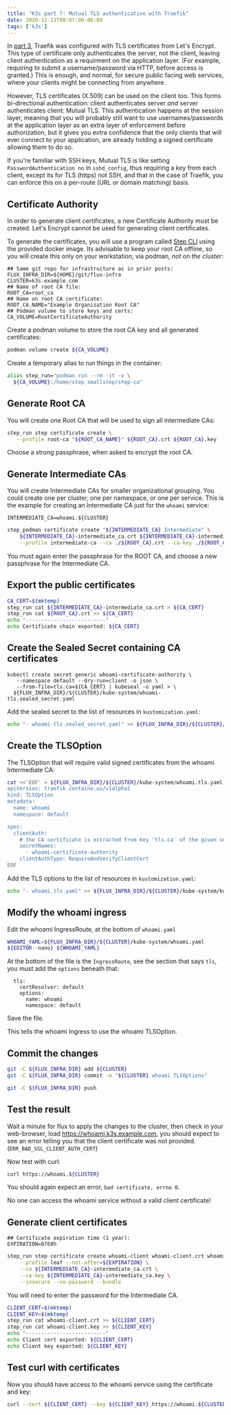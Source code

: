 ```yaml
---
title: "K3s part 7: Mutual TLS authentication with Traefik"
date: 2020-12-11T00:07:00-06:00
tags: ['k3s']
---
```


In [part 3](/blog/k3s/k3s-03-traefik), Traefik was configured with TLS certificates
from Let's Encrypt. This type of certificate only authenticates the server, not
the client, leaving client authentication as a requirment on the application
layer. (For example, requiring to submit a username/password via HTTP, before
access is granted.) This is enough, and normal, for secure public facing web
services, where your clients might be connecting from anywhere.

However, TLS certificates (X.509) can be used on the client too. This forms
bi-directional authentication: client authenticates server *and* server
authenticates client: Mutual TLS. This authentication happens at the session
layer, meaning that you will probably still want to use usernames/passwords at
the application layer as an extra layer of enforcement before authorization, but
it gives you extra confidence that the only clients that will ever connect to
your application, are already holding a signed certificate allowing them to do
so.

If you're familiar with SSH keys, Mutual TLS is like setting
`PasswordAuthentication no` in `sshd_config`, thus requiring a key from each
client, except its for TLS (https) not SSH, and that in the case of Traefik, you
can enforce this on a per-route (URL or domain matching) basis.

## Certificate Authority

In order to generate client certificates, a new Certificate Authority must be
created. Let's Encrypt cannot be used for generating client certificates.

To generate the certificates, you will use a program called [Step
CLI](https://github.com/smallstep/cli) using the provided docker image. Its
advisable to keep your root CA offline, so you will create this only on your
workstation, via podman, *not on the cluster*:

```env
## Same git repo for infrastructure as in prior posts:
FLUX_INFRA_DIR=${HOME}/git/flux-infra
CLUSTER=k3s.example.com
## Name of root CA file:
ROOT_CA=root_ca
## Name on root CA certificate:
ROOT_CA_NAME="Example Organization Root CA"
## Podman volume to store keys and certs:
CA_VOLUME=RootCertificateAuthority
```

Create a podman volume to store the root CA key and all generated certificates:
```bash
podman volume create ${CA_VOLUME}
```

Create a temporary alias to run things in the container:
```bash
alias step_run="podman run --rm -it -v \
  ${CA_VOLUME}:/home/step smallstep/step-ca"
```

## Generate Root CA

You will create one Root CA that will be used to sign all intermediate CAs:

```bash
step_run step certificate create \
   --profile root-ca "${ROOT_CA_NAME}" ${ROOT_CA}.crt ${ROOT_CA}.key
```

Choose a strong passphrase, when asked to encrypt the root CA.

## Generate Intermediate CAs

You will create Intermediate CAs for smaller organizational grouping. You could
create one per cluster, one per namespace, or one per service. This is the
example for creating an Intermediate CA just for the `whoami` service:

```env
INTERMEDIATE_CA=whoami.${CLUSTER}
```

```bash
step_podman certificate create "${INTERMEDIATE_CA} Intermediate" \
    ${INTERMEDIATE_CA}-intermediate_ca.crt ${INTERMEDIATE_CA}-intermediate_ca.key \
    --profile intermediate-ca --ca ./${ROOT_CA}.crt --ca-key ./${ROOT_CA}.key
```

You must again enter the passphrase for the ROOT CA, and choose a new passphrase
for the Intermediate CA.

## Export the public certificates

```bash
CA_CERT=$(mktemp)
step_run cat ${INTERMEDIATE_CA}-intermediate_ca.crt > ${CA_CERT}
step_run cat ${ROOT_CA}.crt >> ${CA_CERT}
echo "--------------------------"
echo Certificate chain exported: ${CA_CERT}
```

## Create the Sealed Secret containing CA certificates

```
kubectl create secret generic whoami-certificate-authority \
   --namespace default --dry-run=client -o json \
   --from-file=tls.ca=${CA_CERT} | kubeseal -o yaml > \
  ${FLUX_INFRA_DIR}/${CLUSTER}/kube-system/whoami-tls.sealed_secret.yaml
```

Add the sealed secret to the list of resources in `kustomization.yaml`:

```bash
echo "- whoami-tls.sealed_secret.yaml" >> ${FLUX_INFRA_DIR}/${CLUSTER}/kube-system/kustomization.yaml
```

## Create the TLSOption

The TLSOption that will require valid signed certificates from the whoami
Intermediate CA:

```bash
cat <<'EOF' > ${FLUX_INFRA_DIR}/${CLUSTER}/kube-system/whoami.tls.yaml
apiVersion: traefik.containo.us/v1alpha1
kind: TLSOption
metadata:
  name: whoami
  namespace: default

spec:
  clientAuth:
    # the CA certificate is extracted from key 'tls.ca' of the given secrets.
    secretNames:
      - whoami-certificate-authority
    clientAuthType: RequireAndVerifyClientCert
EOF
```

Add the TLS options to the list of resources in `kustomization.yaml`:

```bash
echo "- whoami.tls.yaml" >> ${FLUX_INFRA_DIR}/${CLUSTER}/kube-system/kustomization.yaml
```


## Modify the whoami ingress

Edit the whoami IngressRoute, at the bottom of `whoami.yaml`

```bash
WHOAMI_YAML=${FLUX_INFRA_DIR}/${CLUSTER}/kube-system/whoami.yaml
${EDITOR:-nano} ${WHOAMI_YAML}
```

At the bottom of the file is the `IngressRoute`, see the section that says
`tls`, you must add the `options` beneath that:

```
  tls:
    certResolver: default
    options:
      name: whoami
      namespace: default
```

Save the file.

This tells the whoami Ingress to use the whoami TLSOption.

## Commit the changes

```bash
git -C ${FLUX_INFRA_DIR} add ${CLUSTER}
git -C ${FLUX_INFRA_DIR} commit -m "${CLUSTER} whoami TLSOptions"
```

```bash
git -C ${FLUX_INFRA_DIR} push
```

## Test the result

Wait a minute for flux to apply the changes to the cluster, then check in your
web-browser, load https://whoami.k3s.example.com, you should expect to see an
error telling you that the client certificate was not provided.
(`ERR_BAD_SSL_CLIENT_AUTH_CERT`)

Now test with curl:

```bash
curl https://whoami.${CLUSTER}
```

You should again expect an error, `bad certificate, errno 0`.

No one can access the whoami service without a valid client certificate!

## Generate client certificates

```env
## Certificate expiration time (1 year):
EXPIRATION=8760h
```

```bash
step_run step certificate create whoami-client whoami-client.crt whoami-client.key \
    --profile leaf --not-after=${EXPIRATION} \
    --ca ${INTERMEDIATE_CA}-intermediate_ca.crt \
    --ca-key ${INTERMEDIATE_CA}-intermediate_ca.key \
    --insecure --no-password --bundle
```

You will need to enter the password for the Intermediate CA. 

```bash
CLIENT_CERT=$(mktemp)
CLIENT_KEY=$(mktemp)
step_run cat whoami-client.crt >> ${CLIENT_CERT}
step_run cat whoami-client.key >> ${CLIENT_KEY}
echo "--------------------------"
echo Client cert exported: ${CLIENT_CERT}
echo Client key exported: ${CLIENT_KEY}
```

## Test curl with certificates

Now you should have access to the whoami service using the certificate and key:

```bash
curl --cert ${CLIENT_CERT} --key ${CLIENT_KEY} https://whoami.${CLUSTER}
```
